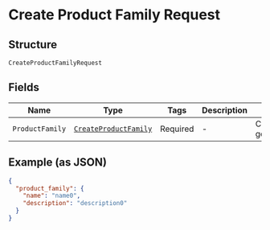 
# Create Product Family Request

## Structure

`CreateProductFamilyRequest`

## Fields

| Name | Type | Tags | Description | Getter | Setter |
|  --- | --- | --- | --- | --- | --- |
| `ProductFamily` | [`CreateProductFamily`](../../doc/models/create-product-family.md) | Required | - | CreateProductFamily getProductFamily() | setProductFamily(CreateProductFamily productFamily) |

## Example (as JSON)

```json
{
  "product_family": {
    "name": "name0",
    "description": "description0"
  }
}
```

